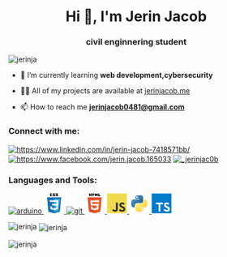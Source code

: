 <h1 align="center">Hi 👋, I'm Jerin Jacob</h1>
<h3 align="center">civil enginnering student</h3>

<p align="left"> <img src="https://komarev.com/ghpvc/?username=jerinja&label=Profile%20views&color=0e75b6&style=flat" alt="jerinja" /> </p>

- 🌱 I’m currently learning **web development,cybersecurity**

- 👨‍💻 All of my projects are available at [jerinjacob.me](jerinjacob.me)

- 📫 How to reach me **jerinjacob0481@gmail.com**

<h3 align="left">Connect with me:</h3>
<p align="left">
<a href="https://www.linkedin.com/in/jerin-jacob-7418571bb/" target="blank"><img align="center" src="https://raw.githubusercontent.com/rahuldkjain/github-profile-readme-generator/master/src/images/icons/Social/linked-in-alt.svg" alt="https://www.linkedin.com/in/jerin-jacob-7418571bb/" height="30" width="40" /></a>
<a href="https://www.facebook.com/jerin.jacob.165033" target="blank"><img align="center" src="https://raw.githubusercontent.com/rahuldkjain/github-profile-readme-generator/master/src/images/icons/Social/facebook.svg" alt="https://www.facebook.com/jerin.jacob.165033" height="30" width="40" /></a>
<a href="https://instagram.com/_jerinjac0b" target="blank"><img align="center" src="https://raw.githubusercontent.com/rahuldkjain/github-profile-readme-generator/master/src/images/icons/Social/instagram.svg" alt="_jerinjac0b" height="30" width="40" /></a>
</p>

<h3 align="left">Languages and Tools:</h3>
<p align="left"> <a href="https://www.arduino.cc/" target="_blank" rel="noreferrer"> <img src="https://cdn.worldvectorlogo.com/logos/arduino-1.svg" alt="arduino" width="40" height="40"/> </a> <a href="https://www.w3schools.com/css/" target="_blank" rel="noreferrer"> <img src="https://raw.githubusercontent.com/devicons/devicon/master/icons/css3/css3-original-wordmark.svg" alt="css3" width="40" height="40"/> </a> <a href="https://git-scm.com/" target="_blank" rel="noreferrer"> <img src="https://www.vectorlogo.zone/logos/git-scm/git-scm-icon.svg" alt="git" width="40" height="40"/> </a> <a href="https://www.w3.org/html/" target="_blank" rel="noreferrer"> <img src="https://raw.githubusercontent.com/devicons/devicon/master/icons/html5/html5-original-wordmark.svg" alt="html5" width="40" height="40"/> </a> <a href="https://developer.mozilla.org/en-US/docs/Web/JavaScript" target="_blank" rel="noreferrer"> <img src="https://raw.githubusercontent.com/devicons/devicon/master/icons/javascript/javascript-original.svg" alt="javascript" width="40" height="40"/> </a> <a href="https://www.python.org" target="_blank" rel="noreferrer"> <img src="https://raw.githubusercontent.com/devicons/devicon/master/icons/python/python-original.svg" alt="python" width="40" height="40"/> </a> <a href="https://www.typescriptlang.org/" target="_blank" rel="noreferrer"> <img src="https://raw.githubusercontent.com/devicons/devicon/master/icons/typescript/typescript-original.svg" alt="typescript" width="40" height="40"/> </a> </p>

<p><img align="left" src="https://github-readme-stats.vercel.app/api/top-langs?username=jerinja&show_icons=true&locale=en&layout=compact" alt="jerinja" /></p>

<p>&nbsp;<img align="center" src="https://github-readme-stats.vercel.app/api?username=jerinja&show_icons=true&locale=en" alt="jerinja" /></p>

<p><img align="center" src="https://github-readme-streak-stats.herokuapp.com/?user=jerinja&" alt="jerinja" /></p>
